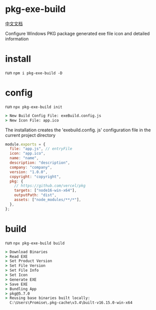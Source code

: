 # pkg-exe-build

[中文文档](https://github.com/PromiseAll/pkg-exe-build/blob/main/README_ZH.md)

Configure Windows PKG package generated exe file icon and detailed information

# install

run `npm i pkg-exe-build -D`

# config

run `npx pkg-exe-build init`

```cmd
> New Build Config File: exeBuild.config.js
> New Icon File: app.ico
```

The installation creates the 'exebuild.config. js' configuration file in the current project directory

```js
module.exports = {
  file: "app.js", // entryFile
  icon: "app.ico",
  name: "name",
  description: "description",
  company: "company",
  version: "1.0.0",
  copyright: "copyright",
  pkg: {
    // https://github.com/vercel/pkg
    targets: ["node16-win-x64"],
    outputPath: "dist",
    assets: ["node_modules/**/*"],
  },
};
```

# build

run `npx pkg-exe-build build`

```cmd
> Download Binaries
> Read EXE
> Set Product Version
> Set File Version
> Set File Info
> Set Icon
> Generate EXE
> Save EXE
> Bundling App
> pkg@5.7.0
> Reusing base binaries built locally:
  C:\Users\Promise\.pkg-cache\v3.4\built-v16.15.0-win-x64
```

